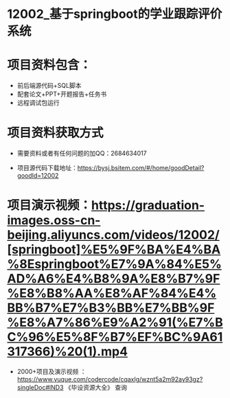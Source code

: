 #  12002_基于springboot的学业跟踪评价系统
 
 #  项目资料包含：
 *  前后端源代码+SQL脚本
 *  配套论文+PPT+开题报告+任务书
 *  远程调试包运行

 #  项目资料获取方式
 *  需要资料或者有任何问题的加QQ：2684634017

 *  项目源代码下载地址：https://bysj.bsitem.com/#/home/goodDetail?goodId=12002
   
 #  项目演示视频：https://graduation-images.oss-cn-beijing.aliyuncs.com/videos/12002/[springboot]%E5%9F%BA%E4%BA%8Espringboot%E7%9A%84%E5%AD%A6%E4%B8%9A%E8%B7%9F%E8%B8%AA%E8%AF%84%E4%BB%B7%E7%B3%BB%E7%BB%9F%E8%A7%86%E9%A2%91(%E7%BC%96%E5%8F%B7%EF%BC%9A61317366)%20(1).mp4
          
 *  2000+项目及演示视频 ：https://www.yuque.com/codercode/cqaxlg/wznt5a2m92ay93gz?singleDoc#lND3 《毕设资源大全》
   查询
